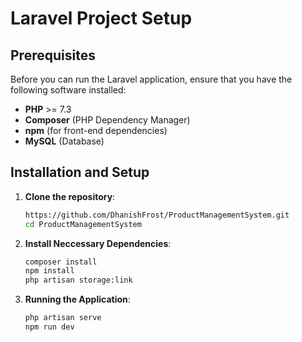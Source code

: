 # Laravel Project Setup

## Prerequisites

Before you can run the Laravel application, ensure that you have the following software installed:

- **PHP** >= 7.3
- **Composer** (PHP Dependency Manager)
- **npm** (for front-end dependencies)
- **MySQL** (Database)

## Installation and Setup

1. **Clone the repository**:
    ```bash
    https://github.com/DhanishFrost/ProductManagementSystem.git
    cd ProductManagementSystem
    ```

2. **Install Neccessary Dependencies**:
   ```bash
   composer install
   npm install
   php artisan storage:link
   ```
2. **Running the Application**:
   ```bash
   php artisan serve
   npm run dev
   ```
